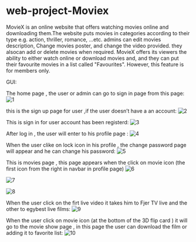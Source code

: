 # web-project-Moviex
MovieX is an online website that offers watching movies online and downloading them.The website puts movies in categories according to their type e.g. action, thriller, romance, ...etc. admins can edit movies description, Change  movies poster, and change the video provided. they alsocan add or delete movies when required. MovieX offers its viewers the ability to either watch online or download movies and, and they can put their favourite movies in a list called "Favourites". However, this feature is for members only.

GUI:

The home page , the user or admin can go to sign in page from this page:
![1](https://user-images.githubusercontent.com/107058107/232050341-a45ce201-efe0-4012-b369-e4a48bcb60db.png)

this is the sign up page for user ,if the user doesn’t have a an account:
![2](https://user-images.githubusercontent.com/107058107/232050765-54b3b53a-978b-4ee4-bd10-f96cafe8a41c.png)

This is sign in for user  account has been registerd:
![3](https://user-images.githubusercontent.com/107058107/232050906-c8f3cb46-e9c7-4eff-9c52-3cd73e59e690.png)

After log in , the user will enter to his profile page :
![4](https://user-images.githubusercontent.com/107058107/232051217-9787a9cf-db21-4d87-969e-bed43ed8438a.png)

When the user clike on lock icon in his profile , the change password page will appear and he can change his password:
![5](https://user-images.githubusercontent.com/107058107/232051491-dfa02706-0125-4465-8248-b98823c56458.png)

This is movies page , this page appears when the click on movie icon (the first icon from the right in navbar  in profile page)
![6](https://user-images.githubusercontent.com/107058107/232052578-2f8a7fd4-e44b-470c-8d9c-015807dba0df.png)

![7](https://user-images.githubusercontent.com/107058107/232052892-09dfffa6-3402-4a29-ae02-5b1776fc1b90.png)

![8](https://user-images.githubusercontent.com/107058107/232052925-28428af3-9565-4216-9b46-d66d3c10d564.png)

When the user click on  the firt live video it takes him to Fjer TV live and the other to egybest live films:
![9](https://user-images.githubusercontent.com/107058107/232052942-73ddf569-df09-463a-99a8-4faecbbc4db1.png)

When the user click on movie icon (at the bottom of the 3D flip card ) it will go to the movie show page , in this page the user can download the film or adding it to favorite  list:
![10](https://user-images.githubusercontent.com/107058107/232053358-ac8c16b4-1b84-45c3-a155-453e7965cac8.png)






